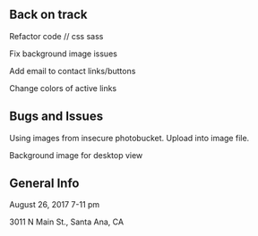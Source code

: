 ## Back on track

Refactor code // css sass

Fix background image issues

Add email to contact links/buttons

Change colors of active links

## Bugs and Issues

Using images from insecure photobucket. Upload into image file.

Background image for desktop view

## General Info

August 26, 2017 7-11 pm

3011 N Main St., Santa Ana, CA
